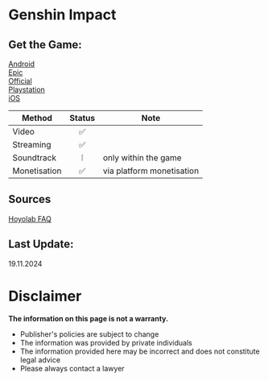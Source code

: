 # Genshin Impact

## Get the Game:
[Android](https://play.google.com/store/apps/details?id=com.miHoYo.GenshinImpact)  
[Epic](https://store.epicgames.com/de/p/genshin-impact)  
[Official](https://genshin.hoyoverse.com/en)  
[Playstation](https://www.playstation.com/de-de/games/genshin-impact/)  
[iOS](https://apps.apple.com/us/app/genshin-impact/id1517783697)  

|**Method**|**Status**|**Note**|
|---|:---:|---|
|Video|✅||
|Streaming|✅||
|Soundtrack|❕|only within the game|
|Monetisation|✅|via platform monetisation|

## Sources
[Hoyolab FAQ](https://www.hoyolab.com/article/143107)  

## Last Update:
19.11.2024

# Disclaimer
**The information on this page is not a warranty.**  
- Publisher's policies are subject to change
- The information was provided by private individuals
- The information provided here may be incorrect
and does not constitute legal advice
- Please always contact a lawyer

